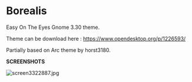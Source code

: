 # Borealis
Easy On The Eyes Gnome 3.30 theme.

Theme can be download here : https://www.opendesktop.org/p/1226593/

Partially based on Arc theme by horst3180.

<b>SCREENSHOTS</b>

<img src="https://cdn.scrot.moe/images/2018/10/16/screen3322887.jpg" alt="screen3322887.jpg" border="0" />
